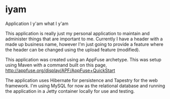 iyam
====

Application I y'am what I y'am

This application is really just my personal application to maintain and administer things that are
important to me. Currently I have a header with a made up business name, however I'm just going to
provide a feature where the header can be changed using the upload feature (modified).

This application was created using an AppFuse archetype. This was setup using Maven with a command
built on this page, http://appfuse.org/display/APF/AppFuse+QuickStart

The application uses Hibernate for persistence and Tapestry for the web framework. I'm using MySQL
for now as the relational database and running the application in a Jetty container locally for use
and testing.